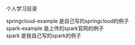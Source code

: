 个人学习目录<br>

springcloud-example 是自己写的springcloud的例子<br>
spark-example 是上传的spark官网的例子<br>
spark 是我自己写的spark的例子<br>
